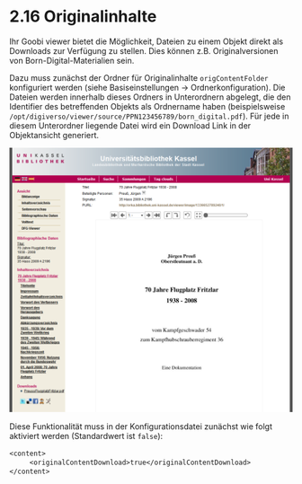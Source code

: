 # 2.16 Originalinhalte

Ihr Goobi viewer bietet die Möglichkeit, Dateien zu einem Objekt direkt als Downloads zur Verfügung zu stellen. Dies können z.B. Originalversionen von Born-Digital-Materialien sein.

Dazu muss zunächst der Ordner für Originalinhalte `origContentFolder` konfiguriert werden \(siehe Basiseinstellungen → Ordnerkonfiguration\). Die Dateien werden innerhalb dieses Ordners in Unterordnern abgelegt, die den Identifier des betreffenden Objekts als Ordnername haben \(beispielsweise `/opt/digiverso/viewer/source/PPN123456789/born_digital.pdf`\). Für jede in diesem Unterordner liegende Datei wird ein Download Link in der Objektansicht generiert.

![](../.gitbook/assets/original-inhalte.png)

Diese Funktionalität muss in der Konfigurationsdatei zunächst wie folgt aktiviert werden \(Standardwert ist `false`\):  


```markup
<content>
     <originalContentDownload>true</originalContentDownload>
</content>
```

